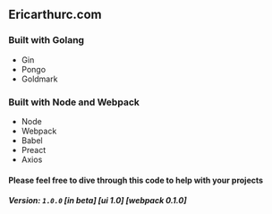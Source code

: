 ## Ericarthurc.com

### Built with Golang

- Gin
- Pongo
- Goldmark

### Built with Node and Webpack

- Node
- Webpack
- Babel
- Preact
- Axios

#### Please feel free to dive through this code to help with your projects

##### Version: `1.0.0` [in beta] [ui 1.0] [webpack 0.1.0]
